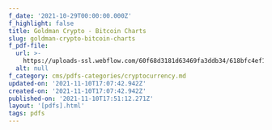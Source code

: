 ```yaml
---
f_date: '2021-10-29T00:00:00.000Z'
f_highlight: false
title: Goldman Crypto - Bitcoin Charts
slug: goldman-crypto-bitcoin-charts
f_pdf-file:
  url: >-
    https://uploads-ssl.webflow.com/60f68d3181d63469fa3ddb34/618bfc4ef1d6ce836e988e0e_Goldman%20Crypto%20-%20Bitcoin%20Charts%20Oct%2029.pdf
  alt: null
f_category: cms/pdfs-categories/cryptocurrency.md
updated-on: '2021-11-10T17:07:42.942Z'
created-on: '2021-11-10T17:07:42.942Z'
published-on: '2021-11-10T17:51:12.271Z'
layout: '[pdfs].html'
tags: pdfs
---
```



